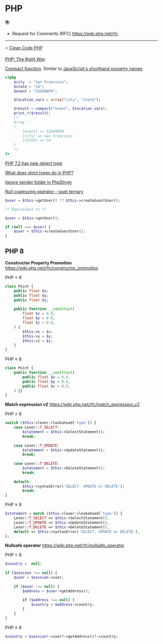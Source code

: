# PHP

📚
 * Request for Comments (RFC) https://wiki.php.net/rfc

---

⭐️ [Clean Code PHP](https://github.com/jupeter/clean-code-php)

[PHP: The Right Way](https://phptherightway.com)

[Compact function](https://www.php.net/manual/en/function.compact.php).
Similar to [JavaScript's shorthand property names](https://developer.mozilla.org/en-US/docs/Web/JavaScript/Reference/Operators/Object_initializer#New_notations_in_ECMAScript_2015)
```php
<?php
    $city  = "San Francisco";
    $state = "CA";
    $event = "SIGGRAPH";

    $location_vars = array("city", "state");

    $result = compact("event", $location_vars);
    print_r($result);
    /*
    Array
    (
        [event] => SIGGRAPH
        [city] => San Francisco
        [state] => CA
    )
    */
?>
```

[PHP 7.2 has new object type](https://www.php.net/manual/en/migration72.new-features.php)

[What does strict types do in PHP?](https://stackoverflow.com/a/48723830)

[Ignore vendor folder in PhpStrom](https://stackoverflow.com/a/38364125)

[Null coalescing operator - isset ternary](https://en.wikipedia.org/wiki/Null_coalescing_operator#PHP)
```php
$user = $this->getUser() ?? $this->createGuestUser();

/* Equivalent to */

$user = $this->getUser();

if (null === $user) {
    $user = $this->createGuestUser();
}
```

## PHP 8

__Constructor Property Promotion__ https://wiki.php.net/rfc/constructor_promotion

PHP < 8
```php
class Point {
    public float $x;
    public float $y;
    public float $z;
 
    public function __construct(
        float $x = 0.0,
        float $y = 0.0,
        float $z = 0.0,
    ) {
        $this->x = $x;
        $this->y = $y;
        $this->z = $z;
    }
}
```

PHP ≥ 8
```php
class Point {
    public function __construct(
        public float $x = 0.0,
        public float $y = 0.0,
        public float $z = 0.0,
    ) {}
}
```

__Match expression v2__ https://wiki.php.net/rfc/match_expression_v2

PHP < 8
```php
switch ($this->lexer->lookahead['type']) {
    case Lexer::T_SELECT:
        $statement = $this->SelectStatement();
        break;
 
    case Lexer::T_UPDATE:
        $statement = $this->UpdateStatement();
        break;
 
    case Lexer::T_DELETE:
        $statement = $this->DeleteStatement();
        break;
 
    default:
        $this->syntaxError('SELECT, UPDATE or DELETE');
        break;
}
```

PHP ≥ 8
```php
$statement = match ($this->lexer->lookahead['type']) {
    Lexer::T_SELECT => $this->SelectStatement(),
    Lexer::T_UPDATE => $this->UpdateStatement(),
    Lexer::T_DELETE => $this->DeleteStatement(),
    default => $this->syntaxError('SELECT, UPDATE or DELETE'),
};
```

__Nullsafe operator__ https://wiki.php.net/rfc/nullsafe_operator

PHP < 8
```php
$country =  null;
 
if ($session !== null) {
    $user = $session->user;
 
    if ($user !== null) {
        $address = $user->getAddress();
 
        if ($address !== null) {
            $country = $address->country;
        }
    }
}
```

PHP ≥ 8
```php
$country = $session?->user?->getAddress()?->country;
```
